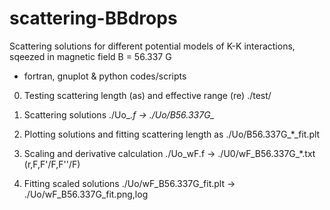 # scattering-BBdrops
Scattering solutions for different potential models of K-K interactions, sqeezed in magnetic field B = 56.337 G
- fortran, gnuplot & python codes/scripts

0. Testing scattering length (as) and effective range (re)
./test/

1. Scattering solutions
./Uo_*.f -> ./Uo/B56.337G_*

2. Plotting solutions and fitting scattering length as
./Uo/B56.337G_*_fit.plt

3. Scaling and derivative calculation
./Uo_wF.f -> ./U0/wF_B56.337G_*.txt (r,F,F'/F,F''/F)

4. Fitting scaled solutions
./Uo/wF_B56.337G_fit.plt -> ./Uo/wF_B56.337G_fit.png,log

